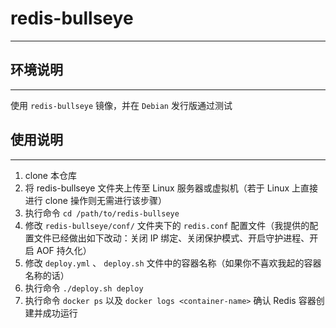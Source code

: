 # redis-bullseye

------

## 环境说明

------

使用 `redis-bullseye` 镜像，并在 `Debian` 发行版通过测试

## 使用说明

------

1. clone 本仓库
2. 将 redis-bullseye 文件夹上传至 Linux 服务器或虚拟机（若于 Linux 上直接进行 clone 操作则无需进行该步骤）
3. 执行命令 `cd /path/to/redis-bullseye` 
4. 修改 `redis-bullseye/conf/` 文件夹下的 `redis.conf` 配置文件（我提供的配置文件已经做出如下改动：关闭 IP 绑定、关闭保护模式、开启守护进程、开启 AOF 持久化）
5. 修改 `deploy.yml` 、 `deploy.sh` 文件中的容器名称（如果你不喜欢我起的容器名称的话）
6. 执行命令 `./deploy.sh deploy`
7. 执行命令 `docker ps` 以及 `docker logs <container-name>` 确认 Redis 容器创建并成功运行